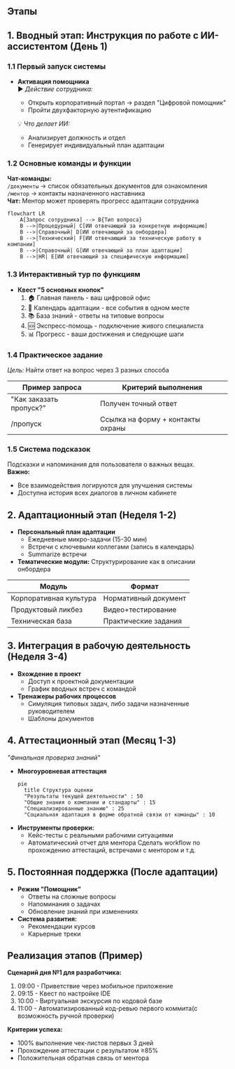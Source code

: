 ## Этапы
## 1. Вводный этап: Инструкция по работе с ИИ-ассистентом (День 1)

### 1.1 Первый запуск системы
- **Активация помощника**  
  ▶️ *Действие сотрудника:*  
  - Открыть корпоративный портал → раздел "Цифровой помощник"  
  - Пройти двухфакторную аутентификацию  

  💡 *Что делает ИИ:*  
  - Анализирует должность и отдел  
  - Генерирует индивидуальный план адаптации  

### 1.2 Основные команды и функции
**Чат-команды:**  
`/документы` → список обязательных документов для ознакомления  
`/ментор` → контакты назначенного наставника  
**Чат:**
Ментор может проверять прогресс адаптации сотрудника

```mermaid
flowchart LR
    A[Запрос сотрудника] --> B{Тип вопроса}
    B -->|Процедурный| C[ИИ отвечающий за конкретную информацию]
    B -->|Справочный| D[ИИ отвечающий за онбордера]
    B -->|Технический| F[ИИ отвечающий за техническую работу в компании]
    B -->|Справочный| G[ИИ отвечающий за план адаптации]
    B -->|HR| E[ИИ отвечающий за специфическую информацию]
```
### 1.3 Интерактивный тур по функциям
- **Квест "5 основных кнопок"**  
  1. 🏠 Главная панель - ваш цифровой офис  
  2. 📅 Календарь адаптации - все события в одном месте  
  3. 📚 База знаний - ответы на типовые вопросы  
  4. 🆘 Экспресс-помощь - подключение живого специалиста  
  5. 📊 Прогресс - ваши достижения и следующие шаги  
### 1.4 Практическое задание
*Цель:* Найти ответ на вопрос через 3 разных способа  

| Пример запроса          | Критерий выполнения               |
| ----------------------- | --------------------------------- |
| "Как заказать пропуск?" | Получен точный ответ              |
| /пропуск                | Ссылка на форму + контакты охраны |
### 1.5 Система подсказок
Подсказки и напоминания для пользователя о важных вещах.  
**Важно:**  
- Все взаимодействия логируются для улучшения системы  
- Доступна история всех диалогов в личном кабинете  
## 2. Адаптационный этап (Неделя 1-2)
- **Персональный план адаптации**
  - Ежедневные микро-задачи (15-30 мин)
  - Встречи с ключевыми коллегами (запись в календарь)
  - Summarize встречи
- **Тематические модули:**
	Структурирование как в описании онбордера

| Модуль                 | Формат               |
| ---------------------- | -------------------- |
| Корпоративная культура | Нормативный документ |
| Продуктовый ликбез     | Видео+тестирование   |
| Техническая база       | Практические задания |

## 3. Интеграция в рабочую деятельность (Неделя 3-4)
- **Вхождение в проект**
  - Доступ к проектной документации
  - График вводных встреч с командой
- **Тренажеры рабочих процессов**
  - Симуляция типовых задач, либо задачи назначенные руководителем
  - Шаблоны документов

## 4. Аттестационный этап (Месяц 1-3)
*"Финальная проверка знаний"*

- **Многоуровневая аттестация**
  ```mermaid
  pie
    title Структура оценки
    "Результаты текущей деятельности" : 50
    "Общие знания о компании и стандарты" : 15
    "Специализированные знанию" : 25
    "Социальная адаптация в форме обратной связи от команды" : 10
  ```
- **Инструменты проверки:**
  - Кейс-тесты с реальными рабочими ситуациями
  - Автоматический отчет для ментора
	Сделать workflow по прохождению аттестаций, встречами с ментором и т.д.
## 5. Постоянная поддержка (После адаптации)
- **Режим "Помощник"**
  - Ответы на сложные вопросы
  - Напоминания о задачах
  - Обновление знаний при изменениях
- **Система развития:**
  - Рекомендации курсов
  - Карьерные треки
## Реализация этапов (Пример)
**Сценарий дня №1 для разработчика:**
1. 09:00 - Приветствие через мобильное приложение
2. 09:15 - Квест по настройке IDE
3. 10:00 - Виртуальная экскурсия по кодовой базе
4. 11:00 - Автоматизированный код-ревью первого коммита(с возможность ручной проверки)

**Критерии успеха:**
- 100% выполнение чек-листов первых 3 дней
- Прохождение аттестации с результатом ≥85%
- Положительная обратная связь от ментора